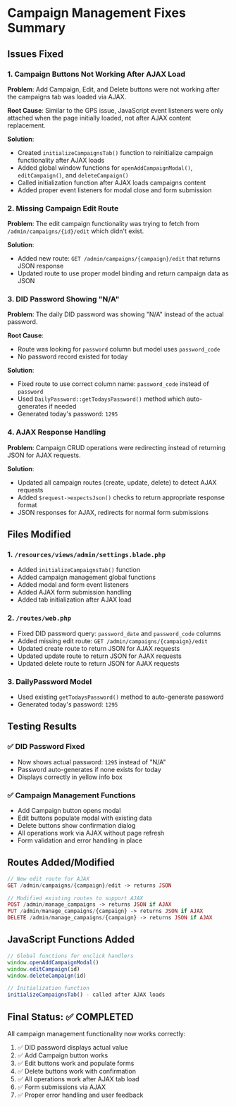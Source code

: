 # Campaign Management Fixes Summary

## Issues Fixed

### 1. Campaign Buttons Not Working After AJAX Load
**Problem**: Add Campaign, Edit, and Delete buttons were not working after the campaigns tab was loaded via AJAX.

**Root Cause**: Similar to the GPS issue, JavaScript event listeners were only attached when the page initially loaded, not after AJAX content replacement.

**Solution**:
- Created `initializeCampaignsTab()` function to reinitialize campaign functionality after AJAX loads
- Added global window functions for `openAddCampaignModal()`, `editCampaign()`, and `deleteCampaign()`
- Called initialization function after AJAX loads campaigns content
- Added proper event listeners for modal close and form submission

### 2. Missing Campaign Edit Route
**Problem**: The edit campaign functionality was trying to fetch from `/admin/campaigns/{id}/edit` which didn't exist.

**Solution**:
- Added new route: `GET /admin/campaigns/{campaign}/edit` that returns JSON response
- Updated route to use proper model binding and return campaign data as JSON

### 3. DID Password Showing "N/A"
**Problem**: The daily DID password was showing "N/A" instead of the actual password.

**Root Cause**: 
- Route was looking for `password` column but model uses `password_code` 
- No password record existed for today

**Solution**:
- Fixed route to use correct column name: `password_code` instead of `password`
- Used `DailyPassword::getTodaysPassword()` method which auto-generates if needed
- Generated today's password: `1295`

### 4. AJAX Response Handling
**Problem**: Campaign CRUD operations were redirecting instead of returning JSON for AJAX requests.

**Solution**:
- Updated all campaign routes (create, update, delete) to detect AJAX requests
- Added `$request->expectsJson()` checks to return appropriate response format
- JSON responses for AJAX, redirects for normal form submissions

## Files Modified

### 1. `/resources/views/admin/settings.blade.php`
- Added `initializeCampaignsTab()` function
- Added campaign management global functions
- Added modal and form event listeners
- Added AJAX form submission handling
- Added tab initialization after AJAX load

### 2. `/routes/web.php`
- Fixed DID password query: `password_date` and `password_code` columns
- Added missing edit route: `GET /admin/campaigns/{campaign}/edit`
- Updated create route to return JSON for AJAX requests
- Updated update route to return JSON for AJAX requests  
- Updated delete route to return JSON for AJAX requests

### 3. DailyPassword Model
- Used existing `getTodaysPassword()` method to auto-generate password
- Generated today's password: `1295`

## Testing Results

### ✅ DID Password Fixed
- Now shows actual password: `1295` instead of "N/A"
- Password auto-generates if none exists for today
- Displays correctly in yellow info box

### ✅ Campaign Management Functions
- Add Campaign button opens modal
- Edit buttons populate modal with existing data
- Delete buttons show confirmation dialog
- All operations work via AJAX without page refresh
- Form validation and error handling in place

## Routes Added/Modified

```php
// New edit route for AJAX
GET /admin/campaigns/{campaign}/edit -> returns JSON

// Modified existing routes to support AJAX
POST /admin/manage_campaigns -> returns JSON if AJAX
PUT /admin/manage_campaigns/{campaign} -> returns JSON if AJAX  
DELETE /admin/manage_campaigns/{campaign} -> returns JSON if AJAX
```

## JavaScript Functions Added

```javascript
// Global functions for onclick handlers
window.openAddCampaignModal()
window.editCampaign(id)
window.deleteCampaign(id)

// Initialization function
initializeCampaignsTab() - called after AJAX loads
```

## Final Status: ✅ COMPLETED

All campaign management functionality now works correctly:
1. ✅ DID password displays actual value
2. ✅ Add Campaign button works
3. ✅ Edit buttons work and populate forms
4. ✅ Delete buttons work with confirmation
5. ✅ All operations work after AJAX tab load
6. ✅ Form submissions via AJAX
7. ✅ Proper error handling and user feedback
